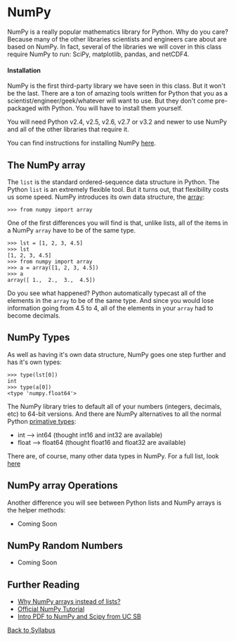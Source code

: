 # NumPy

NumPy is a really popular mathematics library for Python. Why do you care? Because many of the other libraries scientists and engineers care about are based on NumPy. In fact, several of the libraries we will cover in this class require NumPy to run: SciPy, matplotlib, pandas, and netCDF4.

#### Installation

NumPy is the first third-party library we have seen in this class. But it won't be the last. There are a ton of amazing tools written for Python that you as a scientist/engineer/geek/whatever will want to use. But they don't come pre-packaged with Python. You will have to install them yourself. 

You will need Python v2.4, v2.5, v2.6, v2.7 or v3.2 and newer to use NumPy and all of the other libraries that require it.

You can find instructions for installing NumPy [here](http://docs.scipy.org/doc/numpy/user/install.html).

## The NumPy array

The `list` is the standard ordered-sequence data structure in Python. The Python `list` is an extremely flexible tool. But it turns out, that flexibility costs us some speed. NumPy introduces its own data structure, the  [array](http://wiki.scipy.org/Tentative_NumPy_Tutorial#head-c5f4ceae0ab4b1313de41aba9104d0d7648e35cc):

    >>> from numpy import array

One of the first differences you will find is that, unlike lists, all of the items in a NumPy `array` have to be of the same type.

    >>> lst = [1, 2, 3, 4.5]
    >>> lst
    [1, 2, 3, 4.5]
    >>> from numpy import array
    >>> a = array([1, 2, 3, 4.5])
    >>> a
    array([ 1.,  2.,  3.,  4.5])

Do you see what happened? Python automatically typecast all of the elements in the `array` to be of the same type. And since you would lose information going from 4.5 to 4, all of the elements in your `array` had to become decimals.

## NumPy Types

As well as having it's own data structure, NumPy goes one step further and has it's own types:

    >>> type(lst[0])
    int
    >>> type(a[0])
    <type 'numpy.float64'>

The NumPy library tries to default all of your numbers (integers, decimals, etc) to 64-bit versions. And there are NumPy alternatives to all the normal Python [primative types](https://en.wikipedia.org/wiki/Primitive_data_type):

 * int --> int64 (thought int16 and int32 are available)
 * float --> float64 (thought float16 and float32 are available)

There are, of course, many other data types in NumPy. For a full list, look [here](http://docs.scipy.org/doc/numpy/user/basics.types.html)

## NumPy array Operations

Another difference you will see between Python lists and NumPy arrays is the helper methods:



 * Coming Soon

## NumPy Random Numbers

 * Coming Soon

## Further Reading

 * [Why NumPy arrays instead of lists?](http://stackoverflow.com/questions/993984/why-numpy-instead-of-python-lists)
 * [Official NumPy Tutorial](http://wiki.scipy.org/Tentative_NumPy_Tutorial)
 * [Intro PDF to NumPy and Scipy from UC SB](http://www.engr.ucsb.edu/~shell/che210d/numpy.pdf)


[Back to Syllabus](../../README.md)
